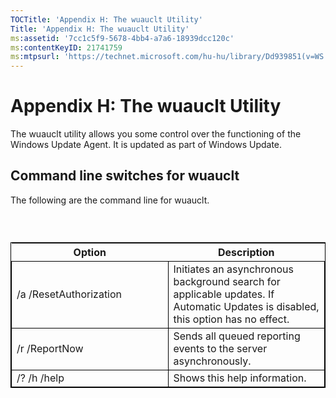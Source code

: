 ```yaml
---
TOCTitle: 'Appendix H: The wuauclt Utility'
Title: 'Appendix H: The wuauclt Utility'
ms:assetid: '7cc1c5f9-5678-4bb4-a7a6-18939dcc120c'
ms:contentKeyID: 21741759
ms:mtpsurl: 'https://technet.microsoft.com/hu-hu/library/Dd939851(v=WS.10)'
---
```


Appendix H: The wuauclt Utility
===============================

The wuauclt utility allows you some control over the functioning of the Windows Update Agent. It is updated as part of Windows Update.

Command line switches for wuauclt
---------------------------------

The following are the command line for wuauclt.

###  

 
<table style="border:1px solid black;">
<colgroup>
<col width="50%" />
<col width="50%" />
</colgroup>
<thead>
<tr class="header">
<th>Option</th>
<th>Description</th>
</tr>
</thead>
<tbody>
<tr class="odd">
<td style="border:1px solid black;">/a /ResetAuthorization</td>
<td style="border:1px solid black;">Initiates an asynchronous background search for applicable updates. If Automatic Updates is disabled, this option has no effect.</td>
</tr>
<tr class="even">
<td style="border:1px solid black;">/r /ReportNow</td>
<td style="border:1px solid black;">Sends all queued reporting events to the server asynchronously.</td>
</tr>
<tr class="odd">
<td style="border:1px solid black;">/? /h /help</td>
<td style="border:1px solid black;">Shows this help information.</td>
</tr>
</tbody>
</table>
